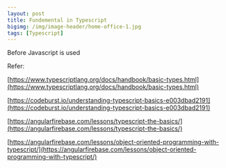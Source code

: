 ```yaml
---
layout: post
title: Fundemental in Typescript
bigimg: /img/image-header/home-office-1.jpg
tags: [Typescript]
---
```


Before Javascript is used 




Refer:

[https://www.typescriptlang.org/docs/handbook/basic-types.html](https://www.typescriptlang.org/docs/handbook/basic-types.html)

[https://codeburst.io/understanding-typescript-basics-e003dbad2191](https://codeburst.io/understanding-typescript-basics-e003dbad2191)

[https://angularfirebase.com/lessons/typescript-the-basics/](https://angularfirebase.com/lessons/typescript-the-basics/)

[https://angularfirebase.com/lessons/object-oriented-programming-with-typescript/](https://angularfirebase.com/lessons/object-oriented-programming-with-typescript/)